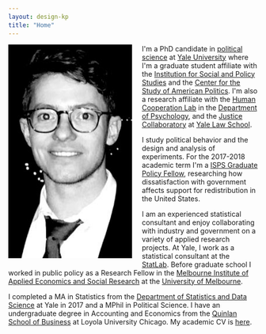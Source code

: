 ```yaml
---
layout: design-kp
title: "Home"
---
```

<img style="float: left; width: 250px; margin: 0 20px 10px 0" src="/assets/cropic.jpg" alt="pic" />

I'm a PhD candidate in [political science](https://politicalscience.yale.edu/) at [Yale University](https://www.yale.edu/) where I'm a graduate student affiliate with the 
[Institution for Social and Policy Studies](https://isps.yale.edu/) and the 
[Center for the Study of American Politics](https://csap.yale.edu/).
I'm also a research affiliate with the [Human Cooperation Lab](http://davidrand-cooperation.com/lab/) in the [Department of Psychology](https://psychology.yale.edu/), and the [Justice Collaboratory](https://law.yale.edu/justice-collaboratory) at [Yale Law School](https://law.yale.edu/).

I study political behavior and the design and analysis of experiments. 
For the 2017-2018 academic term I'm a [ISPS Graduate Policy Fellow](https://isps.yale.edu/team/directory/graduate-policy-fellow), 
researching how dissatisfaction with government affects support for redistribution in the United States.

I am an experienced statistical consultant and enjoy collaborating with industry and government on a variety of applied research projects. At Yale, I work as a statistical consultant at the [StatLab](http://statlab.stat.yale.edu/). Before graduate school I worked in public policy as a Research Fellow in the [Melbourne Institute of Applied Economics and Social Research](http://melbourneinstitute.unimelb.edu.au/) at the [University of Melbourne](http://www.unimelb.edu.au/). 

I completed a MA in Statistics from the [Department of Statistics and Data Science](http://statistics.yale.edu/) at Yale in 2017 and a MPhil in Political Science. I have an undergraduate degree in Accounting and Economics from the [Quinlan School of Business](https://www.luc.edu/quinlan/index.shtml) at Loyola University Chicago. My academic CV is [here](https://kylepeyton.github.io/assets/Peyton_Kyle_CV.pdf).


